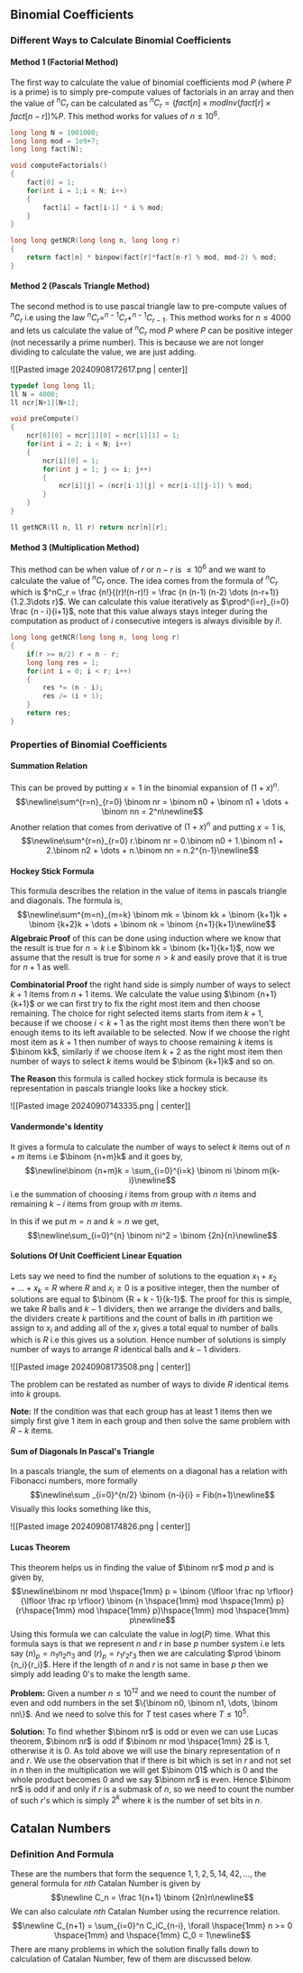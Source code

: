 ## Binomial Coefficients

### Different Ways to Calculate Binomial Coefficients

#### Method 1 (Factorial Method)
The first way to calculate the value of binomial coefficients mod $P$ (where $P$ is a prime) is to simply pre-compute values of factorials in an array and then the value of $^nC_r$ can be calculated as $^nC_r = (fact[n] \times modInv(fact[r] \times fact[n-r]) \% P$. This method works for values of $n \leq 10^6$.

```c++
long long N = 1001000;
long long mod = 1e9+7;
long long fact[N];

void computeFactorials()
{
	fact[0] = 1;
	for(int i = 1;i < N; i++)
	{
		fact[i] = fact[i-1] * i % mod;
	}
}

long long getNCR(long long n, long long r)
{
	return fact[n] * binpow(fact[r]*fact[n-r] % mod, mod-2) % mod;
}
```

#### Method 2 (Pascals Triangle Method)
The second method is to use pascal triangle law to pre-compute values of $^nC_r$ i.e using the law $^nC_r = ^{n-1}C_r + ^{n-1}C_{r-1}$. This method works for $n \leq 4000$ and lets us calculate the value of $^nC_r$ mod $P$ where $P$ can be positive integer (not necessarily a prime number). This is because we are not longer dividing to calculate the value, we are just adding.

![[Pasted image 20240908172617.png | center]]

```c++
typedef long long ll;
ll N = 4000;
ll ncr[N+1][N+1];

void preCompute()
{
	ncr[0][0] = ncr[1][0] = ncr[1][1] = 1;
	for(int i = 2; i < N; i++)
	{
		ncr[i][0] = 1;
		for(int j = 1; j <= i; j++)
		{
			ncr[i][j] = (ncr[i-1][j] + ncr[i-1][j-1]) % mod;
		}
	}
}

ll getNCR(ll n, ll r) return ncr[n][r];
```

#### Method 3 (Multiplication Method)
This method can be when value of $r$ or $n-r$ is $\leq 10^6$ and we want to calculate the value of $^nC_r$ once. The idea comes from the formula of $^nC_r$ which is $^nC_r = \frac {n!}{(r)!(n-r)!} = \frac {n (n-1) (n-2) \dots (n-r+1)}{1.2.3\dots r}$. We can calculate this value iteratively as $\prod^{i=r}_{i=0} \frac {n - i}{i+1}$, note that this value always stays integer during the computation as product of $i$ consecutive integers is always divisible by $i!$.

```c++
long long getNCR(long long n, long long r)
{
	if(r >= n/2) r = n - r;
	long long res = 1;
	for(int i = 0; i < r; i++)
	{
		res *= (n - i);
		res /= (i + 1);
	}
	return res;
}
```

### Properties of Binomial Coefficients
#### Summation Relation
This can be proved by putting $x = 1$ in the binomial expansion of $(1+x)^n$.
$$\newline\sum^{r=n}_{r=0} \binom nr = \binom n0 + \binom n1 + \dots + \binom nn = 2^n\newline$$
Another relation that comes from derivative of $(1+x)^n$ and putting $x = 1$ is,
$$\newline\sum^{r=n}_{r=0} r.\binom nr = 0.\binom n0 + 1.\binom n1 + 2.\binom n2 + \dots + n.\binom nn = n.2^{n-1}\newline$$
#### Hockey Stick Formula
This formula describes the relation in the value of items in pascals triangle and diagonals. The formula is,
$$\newline\sum^{m=n}_{m=k} \binom mk = \binom kk + \binom {k+1}k + \binom {k+2}k + \dots + \binom nk = \binom {n+1}{k+1}\newline$$
**Algebraic Proof** of this can be done using induction where we know that the result is true for $n = k$ i.e $\binom kk = \binom {k+1}{k+1}$, now we assume that the result is true for some $n \gt k$ and easily prove that it is true for $n+1$ as well.

**Combinatorial Proof** the right hand side is simply number of ways to select $k+1$ items from $n+1$ items. We calculate the value using $\binom {n+1}{k+1}$ or we can first try to fix the right most item and then choose remaining. The choice for right selected items starts from item $k+1$, because if we choose $i < k+1$ as the right most items then there won't be enough items to its left available to be selected. Now if we choose the right most item as $k+1$ then number of ways to choose remaining $k$ items is $\binom kk$, similarly if we choose item $k+2$ as the right most item then number of ways to select $k$ items would be $\binom {k+1}k$ and so on.

**The Reason** this formula is called hockey stick formula is because its representation in pascals triangle looks like a hockey stick.

![[Pasted image 20240907143335.png | center]]

#### Vandermonde's Identity
It gives a formula to calculate the number of ways to select $k$ items out of $n + m$ items i.e $\binom {n+m}k$ and it goes by,
$$\newline\binom {n+m}k = \sum_{i=0}^{i=k} \binom ni \binom m{k-i}\newline$$
i.e the summation of choosing $i$ items from group with $n$ items and remaining $k-i$ items from group with $m$ items.

In this if we put $m = n$ and $k = n$ we get,
$$\newline\sum_{i=0}^{n} \binom ni^2 = \binom {2n}{n}\newline$$
#### Solutions Of Unit Coefficient Linear Equation
Lets say we need to find the number of solutions to the equation $x_1 + x_2 + \dots + x_k = R$ where $R$ and $x_i \geq 0$ is a positive integer, then the number of solutions are equal to $\binom {R + k - 1}{k-1}$. The proof for this is simple, we take $R$ balls and $k-1$ dividers, then we arrange the dividers and balls, the dividers create $k$ partitions and the count of balls in $ith$ partition we assign to $x_i$ and adding all of the $x_i$ gives a total equal to number of balls which is $R$ i.e this gives us a solution. Hence number of solutions is simply number of ways to arrange $R$ identical balls and $k-1$ dividers.

![[Pasted image 20240908173508.png | center]]

The problem can be restated as number of ways to divide $R$ identical items into $k$ groups.

**Note:** If the condition was that each group has at least $1$ items then we simply first give $1$ item in each group and then solve the same problem with $R-k$ items.

#### Sum of Diagonals In Pascal's Triangle
In a pascals triangle, the sum of elements on a diagonal has a relation with Fibonacci numbers, more formally
$$\newline\sum _{i=0}^{n/2} \binom {n-i}{i} = Fib(n+1)\newline$$
Visually this looks something like this,

![[Pasted image 20240908174826.png | center]]
#### Lucas Theorem
This theorem helps us in finding the value of $\binom nr$ mod $p$  and is given by,
$$\newline\binom nr mod \hspace{1mm} p = \binom {\lfloor \frac np \rfloor} {\lfloor \frac rp \rfloor} \binom {n \hspace{1mm} mod \hspace{1mm} p}{r\hspace{1mm} mod \hspace{1mm} p}\hspace{1mm} mod \hspace{1mm} p\newline$$
Using this formula we can calculate the value in $log(P)$ time. What this formula says is that we represent $n$ and $r$ in base $p$ number system i.e lets say $(n)_p = n_1 n_2 n_3$ and $(r)_p = r_1r_2r_3$ then we are calculating $\prod \binom {n_i}{r_i}$. Here if the length of $n$ and $r$ is not same in base $p$ then we simply add leading $0$'s to make the length same.

**Problem:** Given a number $n \leq 10^{12}$ and we need to count the number of even and odd numbers in the set $\{\binom n0, \binom n1, \dots, \binom nn\}$. And we need to solve this for $T$ test cases where $T \leq 10^5$.

**Solution:** To find whether $\binom nr$ is odd or even we can use Lucas theorem, $\binom nr$ is odd if $\binom nr mod \hspace{1mm} 2$ is $1$, otherwise it is $0$. As told above we will use the binary representation of $n$ and $r$. We use the observation that if there is bit which is set in $r$ and not set in $n$ then in the multiplication we will get $\binom 01$ which is $0$ and the whole product becomes $0$ and we say $\binom nr$ is even. Hence $\binom nr$ is odd if and only if $r$ is a submask of $n$, so we need to count the number of such $r$'s which is simply $2^k$ where $k$ is the number of set bits in $n$.

## Catalan Numbers
### Definition And Formula

These are the numbers that form the sequence $1, 1, 2, 5, 14, 42, \dots$, the general formula for $nth$ Catalan Number is given by
$$\newline C_n = \frac 1{n+1} \binom {2n}n\newline$$
We can also calculate $nth$ Catalan Number using the recurrence relation.
$$\newline C_{n+1} = \sum_{i=0}^n C_iC_{n-i}, \forall \hspace{1mm} n >= 0 \hspace{1mm} and \hspace{1mm} C_0 = 1\newline$$
There are many problems in which the solution finally falls down to calculation of Catalan Number, few of them are discussed below.